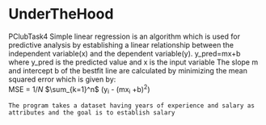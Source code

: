 # UnderTheHood
PClubTask4
    Simple linear regression is an algorithm which is used for predictive analysis by establishing a linear relationship between the independent variable(x) and the dependent variable(y).
    y_pred=mx+b where y_pred is the predicted value and x is the input variable
    The slope m and intercept b of the bestfit line are calculated by minimizing the mean squared error which is given by:  
    MSE = $1/N$ $\sum_{k=1}^n$ (y<sub>i</sub> - (mx<sub>i</sub> +b)<sup>2</sup>) 
    
    The program takes a dataset having years of experience and salary as attributes and the goal is to establish salary 
